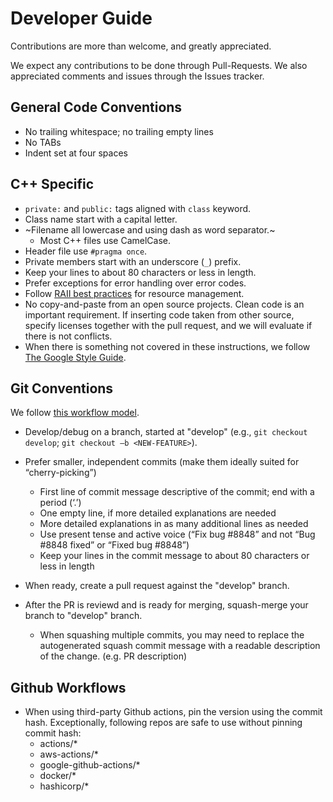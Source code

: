 Developer Guide
===============

Contributions are more than welcome, and greatly appreciated.

We expect any contributions to be done through Pull-Requests.
We also appreciated comments and issues through the Issues tracker.

General Code Conventions
-------------------------

* No trailing whitespace; no trailing empty lines
* No TABs
* Indent set at four spaces

C++ Specific
------------

* `private:` and `public:` tags aligned with `class` keyword.
* Class name start with a capital letter.
* ~Filename all lowercase and using dash as word separator.~
   * Most C++ files use CamelCase.
* Header file use `#pragma once`.
* Private members start with an underscore (`_`) prefix.
* Keep your lines to about 80 characters or less in length.
* Prefer exceptions for error handling over error codes.
* Follow [RAII best practices](RAII.md) for resource management.
* No copy-and-paste from an open source projects. Clean code is an important requirement. If inserting code taken from other source, specify licenses together with the pull request, and we will evaluate if there is not conflicts.
* When there is something not covered in these instructions, we follow [The Google Style Guide](https://google.github.io/styleguide/cppguide.html).

Git Conventions
---------------

We follow [this workflow model](http://nvie.com/posts/a-successful-git-branching-model/).

* Develop/debug on a branch, started at "develop" (e.g., `git checkout develop`; `git checkout –b <NEW-FEATURE>`).

* Prefer smaller, independent commits (make them ideally suited for “cherry-picking”)

    * First line of commit message descriptive of the commit; end with a period (‘.’)
    * One empty line, if more detailed explanations are needed
    * More detailed explanations in as many additional lines as needed
    * Use present tense and active voice (“Fix bug #8848” and not “Bug #8848 fixed” or “Fixed bug #8848”)
    * Keep your lines in the commit message to about 80 characters or less in length

* When ready, create a pull request against the "develop" branch.
* After the PR is reviewd and is ready for merging, squash-merge your branch to "develop" branch.
    * When squashing multiple commits, you may need to replace the autogenerated squash commit message with a readable description of the change. (e.g. PR description)

Github Workflows
----------------

* When using third-party Github actions, pin the version using the commit hash.
Exceptionally, following repos are safe to use without pinning commit hash:
  * actions/*
  * aws-actions/*
  * google-github-actions/*
  * docker/*
  * hashicorp/*
